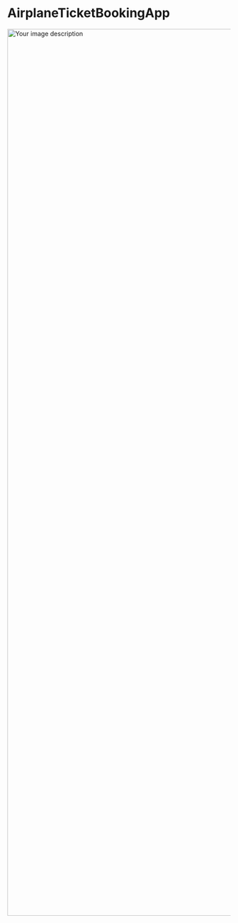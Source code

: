 # AirplaneTicketBookingApp


<img src="https://user-images.githubusercontent.com/57729860/237172981-352696e7-79ef-4204-b24b-301af491a919.png" width="1000" height="2000" alt="Your image description">


